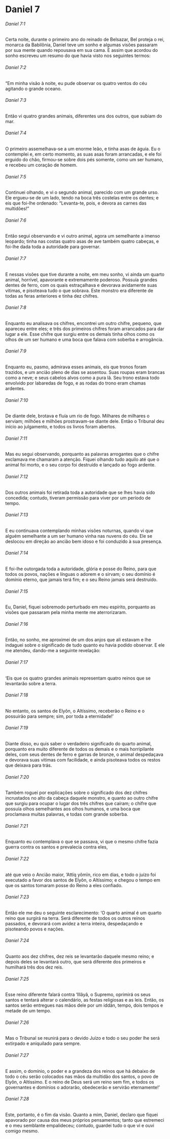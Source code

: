 # Daniel 7

###### Daniel 7:1

Certa noite, durante o primeiro ano do reinado de Belsazar, Bel proteja o rei, monarca da Babilônia, Daniel teve um sonho e algumas visões passaram por sua mente quando repousava em sua cama. E assim que acordou do sonho escreveu um resumo do que havia visto nos seguintes termos:

###### Daniel 7:2

“Em minha visão à noite, eu pude observar os quatro ventos do céu agitando o grande oceano.

###### Daniel 7:3

Então vi quatro grandes animais, diferentes uns dos outros, que subiam do mar.

###### Daniel 7:4

O primeiro assemelhava-se a um enorme leão, e tinha asas de águia. Eu o contemplei e, em certo momento, as suas asas foram arrancadas, e ele foi erguido do chão, firmou-se sobre dois pés somente, como um ser humano, e recebeu um coração de homem.

###### Daniel 7:5

Continuei olhando, e vi o segundo animal, parecido com um grande urso. Ele ergueu-se de um lado, tendo na boca três costelas entre os dentes; e eis que foi-lhe ordenado: “Levanta-te, pois, e devora as carnes das multidões!”

###### Daniel 7:6

Então segui observando e vi outro animal, agora um semelhante a imenso leopardo; tinha nas costas quatro asas de ave também quatro cabeças, e foi-lhe dada toda a autoridade para governar.

###### Daniel 7:7

E nessas visões que tive durante a noite, em meu sonho, vi ainda um quarto animal, horrível, apavorante e extremamente poderoso. Possuía grandes dentes de ferro, com os quais estraçalhava e devorava avidamente suas vitimas, e pisoteava tudo o que sobrava. Este monstro era diferente de todas as feras anteriores e tinha dez chifres.

###### Daniel 7:8

Enquanto eu analisava os chifres, encontrei um outro chifre, pequeno, que apareceu entre eles; e três dos primeiros chifres foram arrancados para dar lugar a ele. Esse chifre que surgiu entre os demais tinha olhos como os olhos de um ser humano e uma boca que falava com soberba e arrogância.

###### Daniel 7:9

Enquanto eu, pasmo, admirava esses animais, eis que tronos foram trazidos, e um ancião pleno de dias se assentou. Suas roupas eram brancas como a neve; e seus cabelos alvos como a pura lã. Seu trono estava todo envolvido por labaredas de fogo, e as rodas do trono eram chamas ardentes.

###### Daniel 7:10

De diante dele, brotava e fluía um rio de fogo. Milhares de milhares o serviam; milhões e milhões prostravam-se diante dele. Então o Tribunal deu início ao julgamento, e todos os livros foram abertos.

###### Daniel 7:11

Mas eu segui observando, porquanto as palavras arrogantes que o chifre exclamava me chamaram a atenção. Fiquei olhando tudo aquilo até que o animal foi morto, e o seu corpo foi destruído e lançado ao fogo ardente.

###### Daniel 7:12

Dos outros animais foi retirada toda a autoridade que se lhes havia sido concedida; contudo, tiveram permissão para viver por um período de tempo.

###### Daniel 7:13

E eu continuava contemplando minhas visões noturnas, quando vi que alguém semelhante a um ser humano vinha nas nuvens do céu. Ele se deslocou em direção ao ancião bem idoso e foi conduzido à sua presença.

###### Daniel 7:14

E foi-lhe outorgada toda a autoridade, glória e posse do Reino, para que todos os povos, nações e línguas o adorem e o sirvam; o seu domínio é domínio eterno, que jamais terá fim; e o seu Reino jamais será destruído.

###### Daniel 7:15

Eu, Daniel, fiquei sobremodo perturbado em meu espírito, porquanto as visões que passaram pela minha mente me aterrorizaram.

###### Daniel 7:16

Então, no sonho, me aproximei de um dos anjos que ali estavam e lhe indaguei sobre o significado de tudo quanto eu havia podido observar. E ele me atendeu, dando-me a seguinte revelação:

###### Daniel 7:17

‘Eis que os quatro grandes animais representam quatro reinos que se levantarão sobre a terra.

###### Daniel 7:18

No entanto, os santos de Elyôn, o Altíssimo, receberão o Reino e o possuirão para sempre; sim, por toda a eternidade!’

###### Daniel 7:19

Diante disso, eu quis saber o verdadeiro significado do quarto animal, porquanto era muito diferente de todos os demais e o mais horripilante deles, com seus dentes de ferro e garras de bronze, o animal despedaçava e devorava suas vitimas com facilidade, e ainda pisoteava todos os restos que deixava para trás.

###### Daniel 7:20

Também roguei por explicações sobre o significado dos dez chifres incrustados no alto da cabeça daquele monstro, e quanto ao outro chifre que surgiu para ocupar o lugar dos três chifres que caíram; o chifre que possuía olhos semelhantes aos olhos humanos, e uma boca que proclamava muitas palavras, e todas com grande soberba.

###### Daniel 7:21

Enquanto eu contemplava o que se passava, vi que o mesmo chifre fazia guerra contra os santos e prevalecia contra eles,

###### Daniel 7:22

até que veio o Ancião maior, ‘Attïq yômïn, rico em dias, e todo o juízo foi executado a favor dos santos de Elyôn, o Altíssimo; e chegou o tempo em que os santos tomaram posse do Reino a eles confiado.

###### Daniel 7:23

Então ele me deu o seguinte esclarecimento: ‘O quarto animal é um quarto reino que surgirá na terra. Será diferente de todos os outros reinos passados, e devorará com avidez a terra inteira, despedaçando e pisoteando povos e nações.

###### Daniel 7:24

Quanto aos dez chifres, dez reis se levantarão daquele mesmo reino; e depois deles se levantará outro, que será diferente dos primeiros e humilhará três dos dez reis.

###### Daniel 7:25

Esse reino diferente falará contra ‘Illãyâ, o Supremo, oprimirá os seus santos e tentará alterar o calendário, as festas religiosas e as leis. Então, os santos serão entregues nas mãos dele por um iddân, tempo, dois tempos e metade de um tempo.

###### Daniel 7:26

Mas o Tribunal se reunirá para o devido Juízo e todo o seu poder lhe será extirpado e aniquilado para sempre.

###### Daniel 7:27

E assim, o domínio, o poder e a grandeza dos reinos que há debaixo de todo o céu serão colocados nas mãos da multidão dos santos, o povo de Elyôn, o Altíssimo. E o reino de Deus será um reino sem fim, e todos os governantes e domínios o adorarão, obedecerão e servirão eternamente!’

###### Daniel 7:28

Este, portanto, é o fim da visão. Quanto a mim, Daniel, declaro que fiquei apavorado por causa dos meus próprios pensamentos; tanto que estremeci e o meu semblante empalideceu; contudo, guardei tudo o que vi e ouvi comigo mesmo.

